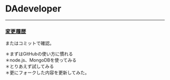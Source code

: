 # DAdeveloper
***
### [変更履歴](https://github.com/kNagadou/DAdeveloper/blob/master/history.md)
またはコミットで確認。

＊まずはGitHubの使い方に慣れる  
＊node.js、MongoDBを使ってみる  
＊とりあえず試してみる  
＊更にフォークした内容を更新してみた。  
